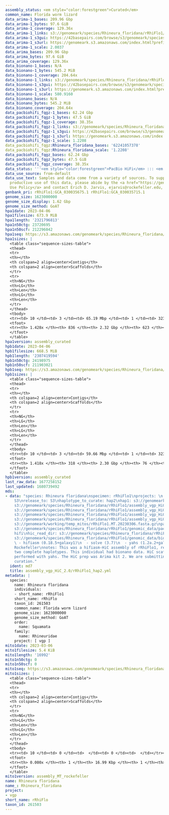 ```yaml
---
assembly_status: <em style="color:forestgreen">Curated</em>
common_name: Florida worm lizard
data_arima-1_bases: 209.96 Gbp
data_arima-1_bytes: 97.6 GiB
data_arima-1_coverage: 129.36x
data_arima-1_links: s3://genomeark/species/Rhineura_floridana/rRhiFlo1/genomic_data/arima/<br>
data_arima-1_s3gui: https://42basepairs.com/browse/s3/genomeark/species/Rhineura_floridana/rRhiFlo1/genomic_data/arima/
data_arima-1_s3url: https://genomeark.s3.amazonaws.com/index.html?prefix=species/Rhineura_floridana/rRhiFlo1/genomic_data/arima/
data_arima-1_scale: 2.0037
data_arima_bases: 209.96 Gbp
data_arima_bytes: 97.6 GiB
data_arima_coverage: 129.36x
data_bionano-1_bases: N/A
data_bionano-1_bytes: 545.2 MiB
data_bionano-1_coverage: 204.64x
data_bionano-1_links: s3://genomeark/species/Rhineura_floridana/rRhiFlo1/genomic_data/bionano/<br>
data_bionano-1_s3gui: https://42basepairs.com/browse/s3/genomeark/species/Rhineura_floridana/rRhiFlo1/genomic_data/bionano/
data_bionano-1_s3url: https://genomeark.s3.amazonaws.com/index.html?prefix=species/Rhineura_floridana/rRhiFlo1/genomic_data/bionano/
data_bionano-1_scale: 580.9160
data_bionano_bases: N/A
data_bionano_bytes: 545.2 MiB
data_bionano_coverage: 204.64x
data_pacbiohifi_fqgz-1_bases: 62.24 Gbp
data_pacbiohifi_fqgz-1_bytes: 47.5 GiB
data_pacbiohifi_fqgz-1_coverage: 38.35x
data_pacbiohifi_fqgz-1_links: s3://genomeark/species/Rhineura_floridana/rRhiFlo1/genomic_data/pacbio_hifi/<br>
data_pacbiohifi_fqgz-1_s3gui: https://42basepairs.com/browse/s3/genomeark/species/Rhineura_floridana/rRhiFlo1/genomic_data/pacbio_hifi/
data_pacbiohifi_fqgz-1_s3url: https://genomeark.s3.amazonaws.com/index.html?prefix=species/Rhineura_floridana/rRhiFlo1/genomic_data/pacbio_hifi/
data_pacbiohifi_fqgz-1_scale: 1.2208
data_pacbiohifi_fqgz:Rhineura_floridana_bases: '62241057378'
data_pacbiohifi_fqgz:Rhineura_floridana_scale: '1.2208'
data_pacbiohifi_fqgz_bases: 62.24 Gbp
data_pacbiohifi_fqgz_bytes: 47.5 GiB
data_pacbiohifi_fqgz_coverage: 38.35x
data_status: '''<em style="color:forestgreen">PacBio HiFi</em> ::: <em style="color:forestgreen">Arima</em>'''
data_use_source: from-default
data_use_text: Samples and data come from a variety of sources. To support fair and
  productive use of this data, please abide by the <a href="https://genome10k.soe.ucsc.edu/data-use-policies/">Data
  Use Policy</a> and contact Erich D. Jarvis, ejarvis@rockefeller.edu, with any questions.
genbank_pri: rRhiFlo1:GCA_030035675.1 rRhiFlo1:GCA_030035715.1
genome_size: 1623000000
genome_size_display: 1.62 Gbp
genome_size_method: GoAT
hpa1date: 2023-04-06
hpa1filesize: 673.9 MiB
hpa1length: '2321796813'
hpa1n50ctg: 23720695
hpa1n50scf: 212296042
hpa1seq: https://s3.amazonaws.com/genomeark/species/Rhineura_floridana/rRhiFlo1/assembly_curated/rRhiFlo1.hap1.decon.20230406.fasta.gz
hpa1sizes: |
  <table class="sequence-sizes-table">
  <thead>
  <tr>
  <th></th>
  <th colspan=2 align=center>Contigs</th>
  <th colspan=2 align=center>Scaffolds</th>
  </tr>
  <tr>
  <th>NG</th>
  <th>LG</th>
  <th>Len</th>
  <th>LG</th>
  <th>Len</th>
  </tr>
  </thead>
  <tbody>
  <tr><td> 10 </td><td> 3 </td><td> 65.19 Mbp </td><td> 1 </td><td> 323.94 Mbp </td></tr><tr><td> 20 </td><td> 6 </td><td> 38.31 Mbp </td><td> 2 </td><td> 239.81 Mbp </td></tr><tr><td> 30 </td><td> 11 </td><td> 28.38 Mbp </td><td> 2 </td><td> 239.81 Mbp </td></tr><tr><td> 40 </td><td> 17 </td><td> 25.31 Mbp </td><td> 3 </td><td> 232.59 Mbp </td></tr><tr style="background-color:#cccccc;"><td> 50 </td><td> 24 </td><td style="background-color:#88ff88;"> 23.72 Mbp </td><td> 4 </td><td style="background-color:#88ff88;"> 212.30 Mbp </td></tr><tr><td> 60 </td><td> 31 </td><td> 19.21 Mbp </td><td> 4 </td><td> 212.30 Mbp </td></tr><tr><td> 70 </td><td> 40 </td><td> 16.77 Mbp </td><td> 5 </td><td> 194.48 Mbp </td></tr><tr><td> 80 </td><td> 51 </td><td> 14.82 Mbp </td><td> 6 </td><td> 188.58 Mbp </td></tr><tr><td> 90 </td><td> 62 </td><td> 12.98 Mbp </td><td> 7 </td><td> 158.20 Mbp </td></tr><tr><td> 100 </td><td> 75 </td><td> 11.65 Mbp </td><td> 8 </td><td> 155.10 Mbp </td></tr></tbody>
  <tfoot>
  <tr><th> 1.428x </th><th> 836 </th><th> 2.32 Gbp </th><th> 623 </th><th> 2.32 Gbp </th></tr>
  </tfoot>
  </table>
hpa1version: assembly_curated
hpb1date: 2023-04-06
hpb1filesize: 668.5 MiB
hpb1length: '2307419594'
hpb1n50ctg: 24198975
hpb1n50scf: 211903021
hpb1seq: https://s3.amazonaws.com/genomeark/species/Rhineura_floridana/rRhiFlo1/assembly_curated/rRhiFlo1.hap2.cur.20230406.fasta.gz
hpb1sizes: |
  <table class="sequence-sizes-table">
  <thead>
  <tr>
  <th></th>
  <th colspan=2 align=center>Contigs</th>
  <th colspan=2 align=center>Scaffolds</th>
  </tr>
  <tr>
  <th>NG</th>
  <th>LG</th>
  <th>Len</th>
  <th>LG</th>
  <th>Len</th>
  </tr>
  </thead>
  <tbody>
  <tr><td> 10 </td><td> 3 </td><td> 59.66 Mbp </td><td> 1 </td><td> 323.58 Mbp </td></tr><tr><td> 20 </td><td> 6 </td><td> 40.35 Mbp </td><td> 2 </td><td> 240.32 Mbp </td></tr><tr><td> 30 </td><td> 10 </td><td> 36.08 Mbp </td><td> 2 </td><td> 240.32 Mbp </td></tr><tr><td> 40 </td><td> 15 </td><td> 30.06 Mbp </td><td> 3 </td><td> 232.43 Mbp </td></tr><tr style="background-color:#cccccc;"><td> 50 </td><td> 22 </td><td style="background-color:#88ff88;"> 24.20 Mbp </td><td> 4 </td><td style="background-color:#88ff88;"> 211.90 Mbp </td></tr><tr><td> 60 </td><td> 29 </td><td> 21.77 Mbp </td><td> 4 </td><td> 211.90 Mbp </td></tr><tr><td> 70 </td><td> 37 </td><td> 18.40 Mbp </td><td> 5 </td><td> 188.68 Mbp </td></tr><tr><td> 80 </td><td> 46 </td><td> 15.52 Mbp </td><td> 6 </td><td> 158.44 Mbp </td></tr><tr><td> 90 </td><td> 57 </td><td> 13.98 Mbp </td><td> 7 </td><td> 155.51 Mbp </td></tr><tr><td> 100 </td><td> 70 </td><td> 10.48 Mbp </td><td> 8 </td><td> 136.23 Mbp </td></tr></tbody>
  <tfoot>
  <tr><th> 1.418x </th><th> 318 </th><th> 2.30 Gbp </th><th> 76 </th><th> 2.31 Gbp </th></tr>
  </tfoot>
  </table>
hpb1version: assembly_curated
last_raw_data: 1677258152
last_updated: 1680739492
mds:
- data: "species: Rhineura floridana\nspecimen: rRhiFlo1\nprojects: \n  - vgp\ndata_location:
    S3\nrelease_to: S3\nhaplotype_to_curate: hap2\nhap1: s3://genomeark/species/Rhineura_floridana/rRhiFlo1/assembly_vgp_HiC_2.0/rRhiFlo1.HiC.hap1.20230305.fasta.gz\nhap2:
    s3://genomeark/species/Rhineura_floridana/rRhiFlo1/assembly_vgp_HiC_2.0/rRhiFlo1.HiC.hap2.20230305.fasta.gz\npretext_hap1:
    s3://genomeark/species/Rhineura_floridana/rRhiFlo1/assembly_vgp_HiC_2.0/evaluation/hap1/pretext/rRhiFlo1_hap1__s2_heatmap.pretext\npretext_hap2:
    s3://genomeark/species/Rhineura_floridana/rRhiFlo1/assembly_vgp_HiC_2.0/evaluation/hap2/pretext/rRhiFlo1_hap2__s2_heatmap.pretext\nkmer_spectra_img:
    s3://genomeark/species/Rhineura_floridana/rRhiFlo1/assembly_vgp_HiC_2.0/evaluation/merqury/rRhiFlo1_png/\nmito:
    s3://genomeark/working/temp_mitos/rRhiFlo1.MT.20230306.fasta.gz\npacbio_read_dir:
    s3://genomeark/species/Rhineura_floridana/rRhiFlo1/genomic_data/pacbio_hifi/\npacbio_read_type:
    hifi\nhic_read_dir: s3://genomeark/species/Rhineura_floridana/rRhiFlo1/genomic_data/arima/\nbionano_cmap_dir:
    s3://genomeark/species/Rhineura_floridana/rRhiFlo1/genomic_data/bionano/\npipeline:\n
    \ - hifiasm (0.18.5+galaxy1)\n  - solve (3.7)\n  - yahs (1.2a.2+galaxy0)\nassembled_by_group:
    Rockefeller\nnotes: This was a hifiasm-HiC assembly of rRhiFlo1, resulting in
    two complete haplotypes. This individual had bionano data. HiC scaffolding was
    performed with yahs. The HiC prep was Arima kit 2. We are submitting hap2 for
    curation."
  ident: md7
  title: assembly_vgp_HiC_2.0/rRhiFlo1_hap2.yml
metadata: |
  species:
    name: Rhineura floridana
    individuals:
    - short_name: rRhiFlo1
    short_name: rRhiFlo
    taxon_id: 261503
    common_name: Florida worm lizard
    genome_size: 1623000000
    genome_size_method: GoAT
    order:
      name: Squamata
    family:
      name: Rhineuridae
    project: [ vgp ]
mito1date: 2023-03-06
mito1filesize: 5.4 KiB
mito1length: '16992'
mito1n50ctg: 0
mito1n50scf: 0
mito1seq: https://s3.amazonaws.com/genomeark/species/Rhineura_floridana/rRhiFlo1/assembly_MT_rockefeller/rRhiFlo1.MT.20230306.fasta.gz
mito1sizes: |
  <table class="sequence-sizes-table">
  <thead>
  <tr>
  <th></th>
  <th colspan=2 align=center>Contigs</th>
  <th colspan=2 align=center>Scaffolds</th>
  </tr>
  <tr>
  <th>NG</th>
  <th>LG</th>
  <th>Len</th>
  <th>LG</th>
  <th>Len</th>
  </tr>
  </thead>
  <tbody>
  <tr><td> 10 </td><td> 0 </td><td>  </td><td> 0 </td><td>  </td></tr><tr><td> 20 </td><td> 0 </td><td>  </td><td> 0 </td><td>  </td></tr><tr><td> 30 </td><td> 0 </td><td>  </td><td> 0 </td><td>  </td></tr><tr><td> 40 </td><td> 0 </td><td>  </td><td> 0 </td><td>  </td></tr><tr style="background-color:#cccccc;"><td> 50 </td><td> 0 </td><td style="background-color:#ff8888;">  </td><td> 0 </td><td style="background-color:#ff8888;">  </td></tr><tr><td> 60 </td><td> 0 </td><td>  </td><td> 0 </td><td>  </td></tr><tr><td> 70 </td><td> 0 </td><td>  </td><td> 0 </td><td>  </td></tr><tr><td> 80 </td><td> 0 </td><td>  </td><td> 0 </td><td>  </td></tr><tr><td> 90 </td><td> 0 </td><td>  </td><td> 0 </td><td>  </td></tr><tr><td> 100 </td><td> 0 </td><td>  </td><td> 0 </td><td>  </td></tr></tbody>
  <tfoot>
  <tr><th> 0.000x </th><th> 1 </th><th> 16.99 Kbp </th><th> 1 </th><th> 16.99 Kbp </th></tr>
  </tfoot>
  </table>
mito1version: assembly_MT_rockefeller
name: Rhineura floridana
name_: Rhineura_floridana
project:
- vgp
short_name: rRhiFlo
taxon_id: 261503
---
```

